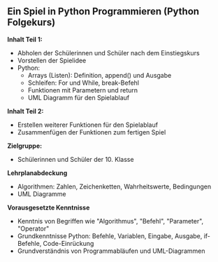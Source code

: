 ## Ein Spiel in Python Programmieren (Python Folgekurs)

**Inhalt Teil 1:**
- Abholen der Schülerinnen und Schüler nach dem Einstiegskurs
- Vorstellen der Spielidee
- Python: 
	- Arrays (Listen): Definition, append() und Ausgabe
	- Schleifen: For und While, break-Befehl
    - Funktionen mit Parametern und return
    - UML Diagramm für den Spielablauf
    
**Inhalt Teil 2:**
- Erstellen weiterer Funktionen für den Spielablauf
- Zusammenfügen der Funktionen zum fertigen Spiel

**Zielgruppe:**
- Schülerinnen und Schüler der 10. Klasse

**Lehrplanabdeckung**
- Algorithmen: Zahlen, Zeichenketten, Wahrheitswerte, Bedingungen
- UML Diagramme

**Vorausgesetzte Kenntnisse**
- Kenntnis von Begriffen wie "Algorithmus", "Befehl", "Parameter", "Operator"
- Grundkenntnisse Python: Befehle, Variablen, Eingabe, Ausgabe, if-Befehle, Code-Einrückung
- Grundverständnis von Programmabläufen und UML-Diagrammen